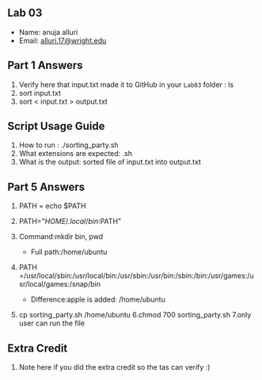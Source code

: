## Lab 03

- Name: anuja alluri
- Email: alluri.17@wright.edu

## Part 1 Answers

1. Verify here that input.txt made it to GitHub in your `Lab03` folder :  ls
2. sort input.txt
3. sort < input.txt > output.txt

## Script Usage Guide

1. How to run : ./sorting_party.sh
2. What extensions are expected: .sh
3. What is the output: sorted file of input.txt into output.txt

## Part 5 Answers

1. PATH = echo $PATH

2. PATH="$HOME/.local/bin:$PATH"

3. Command:mkdir bin, pwd
   - Full path:/home/ubuntu
4. PATH =/usr/local/sbin:/usr/local/bin:/usr/sbin:/usr/bin:/sbin:/bin:/usr/games:/usr/local/games:/snap/bin

   - Difference:apple is added: /home/ubuntu
5. cp sorting_party.sh /home/ubuntu
6.chmod 700 sorting_party.sh
7.only user can run the file

## Extra Credit

1. Note here if you did the extra credit so the tas can verify :)
